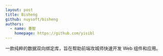 ```yaml
---
layout: post
title: Bisheng
github: nuysoft/bisheng
authors:
  - name: 墨智
    homepage: https://github.com/yisibl
---
```


一款纯粹的数据双向绑定库，旨在帮助前端攻城师快速开发 Web 组件和应用。
